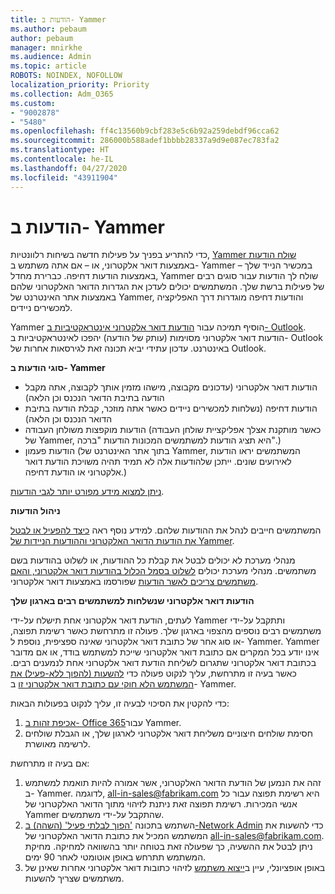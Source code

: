```yaml
---
title: הודעות ב- Yammer
ms.author: pebaum
author: pebaum
manager: mnirkhe
ms.audience: Admin
ms.topic: article
ROBOTS: NOINDEX, NOFOLLOW
localization_priority: Priority
ms.collection: Adm_O365
ms.custom:
- "9002878"
- "5480"
ms.openlocfilehash: ff4c13560b9cbf283e5c6b92a259debdf96cca62
ms.sourcegitcommit: 286000b588adef1bbbb28337a9d9e087ec783fa2
ms.translationtype: HT
ms.contentlocale: he-IL
ms.lasthandoff: 04/27/2020
ms.locfileid: "43911904"
---
```

# <a name="notifications-in-yammer"></a>הודעות ב- Yammer

כדי להתריע בפניך על פעילות חדשה בשיחות רלוונטיות, [Yammer שולח הודעות](https://support.microsoft.com/en-gb/office/enable-or-disable-yammer-email-and-phone-notifications-93e530e0-189f-4768-8f28-7683d48cc996) באמצעות דואר אלקטרוני, או – אם אתה משתמש ב- Yammer במכשיר הנייד שלך – באמצעות הודעות דחיפה. כברירת מחדל, Yammer שולח לך הודעות עבור סוגים רבים של פעילות ברשת שלך. המשתמשים יכולים לעדכן את הגדרות הדואר האלקטרוני שלהם באמצעות אתר האינטרנט של Yammer, והודעות דחיפה מוגדרות דרך האפליקציה למכשירים ניידים. 

Yammer הוסיף תמיכה עבור [הודעות דואר אלקטרוני אינטראקטיביות ב- Outlook](https://techcommunity.microsoft.com/t5/outlook-blog/interactive-yammer-emails-in-outlook-on-the-web-are-here/ba-p/1209420). הודעות דואר אלקטרוני מסוימות (עותק של הודעה) יהפכו לאינטראקטיביות ב- Outlook באינטרנט. עדכון עתידי יביא תכונה זאת לגירסאות אחרות של Outlook.

**סוגי הודעות ב- Yammer**

- הודעות דואר אלקטרוני (עדכונים מקבוצה, מישהו מזמין אותך לקבוצה, אתה מקבל הודעה בתיבת הדואר הנכנס וכן הלאה)
- הודעות דחיפה (נשלחות למכשירים ניידים כאשר אתה מוזכר, קבלת הודעה בתיבת הדואר הנכנס וכן הלאה)
- הודעות מוקפצות משולחן העבודה (כאשר מותקנת אצלך אפליקציית שולחן העבודה של Yammer, היא תציג הודעות למשתמשים המכונות הודעות "ברכה".)
- הודעות פעמון (בתוך אתר האינטרנט של Yammer, המשתמשים יראו הודעות לאירועים שונים. ייתכן שלהודעות אלה לא תמיד תהיה משויכת הודעת דואר אלקטרוני או הודעת דחיפה.)

[ניתן למצוא מידע מפורט יותר לגבי הודעות](https://support.microsoft.com/en-gb/office/enable-or-disable-yammer-email-and-phone-notifications-93e530e0-189f-4768-8f28-7683d48cc996).

**ניהול הודעות**

המשתמשים חייבים לנהל את ההודעות שלהם. למידע נוסף ראה [כיצד להפעיל או לבטל את הודעות הדואר האלקטרוני וההודעות הניידות של Yammer](https://support.microsoft.com/en-gb/office/enable-or-disable-yammer-email-and-phone-notifications-93e530e0-189f-4768-8f28-7683d48cc996). 

מנהלי מערכת לא יכולים לבטל את קבלת כל ההודעות, או לשלוט בהודעות בשם משתמשים. מנהלי מערכת יכולים [לשלוט בסמל הכלול בהודעות דואר אלקטרוני, והאם משתמשים צריכים לאשר הודעות](https://docs.microsoft.com/yammer/configure-your-yammer-network/configure-email-and-yammer) שפורסמו באמצעות דואר אלקטרוני.

**הודעות דואר אלקטרוני שנשלחות למשתמשים רבים בארגון שלך**

לעתים, הודעת דואר אלקטרוני אחת תישלח על-ידי Yammer ותתקבל על-ידי משתמשים רבים נוספים מהצפוי בארגון שלך. פעולה זו מתרחשת כאשר רשימת תפוצה, או סוג אחר של כתובת דואר אלקטרוני שאינה ספציפית, נוספת ל- Yammer. Yammer אינו יודע בכל המקרים אם כתובת דואר אלקטרוני שייכת למשתמש בודד, או אם מדובר בכתובת דואר אלקטרוני שתגרום לשליחת הודעת דואר אלקטרוני אחת לנמענים רבים. כאשר בעיה זו מתרחשת, עליך לנקוט פעולה כדי [להשעות (להפוך ללא-פעיל) את המשתמש הלא חוקי עם כתובת דואר אלקטרוני זו](https://docs.microsoft.com/yammer/manage-yammer-users/add-block-or-remove-users#remove-users) ב- Yammer. 

כדי להקטין את הסיכוי לבעיה זו, עליך לנקוט בפעולות הבאות:

1. [אכיפת זהות ב- Office 365](https://docs.microsoft.com/yammer/configure-your-yammer-network/enforce-office-365-identity)עבור Yammer.
2. חסימת שולחים חיצוניים משליחת דואר אלקטרוני לארגון שלך, או הגבלת שולחים לרשימה מאושרת.

אם בעיה זו מתרחשת:

1. זהה את הנמען של הודעת הדואר האלקטרוני, אשר אמורה להיות תואמת למשתמש ב- Yammer. לדוגמה, all-in-sales@fabrikam.com היא רשימת תפוצה עבור כל אנשי המכירות. רשימת תפוצה זאת ניתנת לזיהוי מתוך הדואר האלקטרוני של Yammer שהתקבל על-ידי משתמשים.
2. השתמש בתכונה ['הפוך לבלתי פעיל' (השהה) ב-Network Admin](https://docs.microsoft.com/yammer/manage-yammer-users/add-block-or-remove-users#remove-users) כדי להשעות את המשתמש המכיל את כתובת הדואר האלקטרוני של all-in-sales@fabrikam.com. ניתן לבטל את ההשעיה, כך שפעולה זאת בטוחה יותר בהשוואה למחיקה. מחיקת המשתמש תתרחש באופן אוטומטי לאחר 90 ימים.
3. באופן אופציונלי, עיין ב[ייצוא משתמש](https://docs.microsoft.com/yammer/manage-security-and-compliance/export-yammer-enterprise-data#ExportUsers) לזיהוי כתובות דואר אלקטרוני אחרות שאינן של משתמשים שצריך להשעות.
